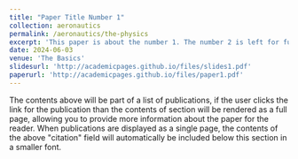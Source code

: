 ```yaml
---
title: "Paper Title Number 1"
collection: aeronautics
permalink: /aeronautics/the-physics
excerpt: 'This paper is about the number 1. The number 2 is left for future work.'
date: 2024-06-03
venue: 'The Basics'
slidesurl: 'http://academicpages.github.io/files/slides1.pdf'
paperurl: 'http://academicpages.github.io/files/paper1.pdf'
---
```


The contents above will be part of a list of publications, if the user clicks the link for the publication than the contents of section will be rendered as a full page, allowing you to provide more information about the paper for the reader. When publications are displayed as a single page, the contents of the above "citation" field will automatically be included below this section in a smaller font.